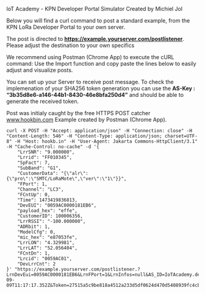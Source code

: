 IoT Academy - KPN Developer Portal Simulator
Created by Michiel Jol 

Below you will find a curl command to post a standard example,
from the KPN LoRa Developer Portal to your own server.

The post is directed to **https://example.yourserver.com/postlistener**. 
Please adjust the destination to your own specifics

We recommend using Postman (Chrome App) to execute the cURL command:
Use the Import function and copy paste the lines below to easily adjust 
and visualize posts.

You can set up your Server to receive post message. To check
the implemenation of your SHA256 token generation you can use the
**AS-Key : “3b35d8e6-a146-44b1-8430-46e8bfa250d4”** and should be able to
generate the received token. 

Post was initialy caught by the free HTTPS POST catcher www.hookbin.com
Example created by Postman (Chrome App). 

```
curl -X POST -H "Accept: application/json" -H "Connection: close" -H "Content-Length: 546" -H "Content-Type: application/json; charset=UTF-8" -H "Host: hookb.in" -H "User-Agent: Jakarta Commons-HttpClient/3.1" -H "Cache-Control: no-cache" -d '{
    "LrrSNR": "9.000000",
    "Lrrid": "FF010345",
    "SpFact": 7,
    "SubBand": "G1",
    "CustomerData": "{\"alr\":{\"pro\":\"SMTC/LoRaMote\",\"ver\":\"1\"}}",
    "FPort": 1,
    "Channel": "LC3",
    "FCntUp": 0,
    "Time": 1473419836813,
    "DevEUI": "0059AC0000181EB6",
    "payload_hex": "effe",
    "CustomerID": 100006356,
    "LrrRSSI": "-100.000000",
    "ADRbit": 1,
    "ModelCfg": 0,
    "mic_hex": "e87053fe",
    "LrrLON": "4.329981",
    "LrrLAT": "52.056404",
    "FCntDn": 1,
    "Lrcid": "0059AC01",
    "DevLrrCnt": 2
}' "https://example.yourserver.com/postlistener.?LrnDevEui=0059AC0000181EB6&LrnFPort=1&LrnInfos=null&AS_ID=IoTAcademy.developer&Time=2016-09-09T11:17:17.352Z&Token=27515a5c9be818a4512a233d5df0624d470d5408939fc4cba0a650961b4cc247"
```